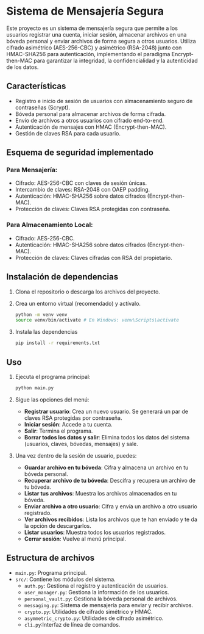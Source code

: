 # Sistema de Mensajería Segura

Este proyecto es un sistema de mensajería segura que permite a los usuarios registrar una cuenta, iniciar sesión, almacenar archivos en una bóveda personal y enviar archivos de forma segura a otros usuarios. Utiliza cifrado asimétrico (AES-256-CBC) y asimétrico (RSA-2048) junto con HMAC-SHA256 para autenticación, implementando el paradigma Encrypt-then-MAC para garantizar la integridad, la confidencialidad y la autenticidad de los datos.

## Características

- Registro e inicio de sesión de usuarios con almacenamiento seguro de contraseñas (Scrypt).
- Bóveda personal para almacenar archivos de forma cifrada.
- Envío de archivos a otros usuarios con cifrado end-to-end.
- Autenticación de mensajes con HMAC (Encrypt-then-MAC).
- Gestión de claves RSA para cada usuario.

## Esquema de seguridad implementado

### Para Mensajería:

- Cifrado: AES-256-CBC con claves de sesión únicas.
- Intercambio de claves: RSA-2048 con OAEP padding.
- Autenticación: HMAC-SHA256 sobre datos cifrados (Encrypt-then-MAC).
- Protección de claves: Claves RSA protegidas con contraseña.

### Para Almacenamiento Local:

- Cifrado: AES-256-CBC.
- Autenticación: HMAC-SHA256 sobre datos cifrados (Encrypt-then-MAC).
- Protección de claves: Claves cifradas con RSA del propietario.

## Instalación de dependencias

1. Clona el repositorio o descarga los archivos del proyecto.
   
2. Crea un entorno virtual (recomendado) y actívalo.
   ```bash
   python -m venv venv
   source venv/bin/activate # En Windows: venv\Scripts\activate
   ```

3. Instala las dependencias
   ```bash
   pip install -r requirements.txt
   ```

## Uso

1. Ejecuta el programa principal:
   ```bash
   python main.py
   ```

2. Sigue las opciones del menú:
   - **Registrar usuario**: Crea un nuevo usuario. Se generará un par de claves RSA protegidas por contraseña.
   - **Iniciar sesión**: Accede a tu cuenta.
   - **Salir**: Termina el programa.
   - **Borrar todos los datos y salir**: Elimina todos los datos del sistema (usuarios, claves, bóvedas, mensajes) y sale.
  
3. Una vez dentro de la sesión de usuario, puedes:
   - **Guardar archivo en tu bóveda**: Cifra y almacena un archivo en tu bóveda personal.
   - **Recuperar archivo de tu bóveda**: Descifra y recupera un archivo de tu bóveda.
   - **Listar tus archivos**: Muestra los archivos almacenados en tu bóveda.
   - **Enviar archivo a otro usuario**: Cifra y envía un archivo a otro usuario registrado.
   - **Ver archivos recibidos**: Lista los archivos que te han enviado y te da la opción de descargarlos.
   - **Listar usuarios**: Muestra todos los usuarios registrados.
   - **Cerrar sesión**: Vuelve al menú principal.

## Estructura de archivos

- `main.py`: Programa principal.
- `src/`: Contiene los módulos del sistema.
  - `auth.py`: Gestiona el registro y autenticación de usuarios.
  - `user_manager.py`: Gestiona la información de los usuarios.
  - `personal_vault.py`: Gestiona la bóveda personal de archivos.
  - `messaging.py`: Sistema de mensajería para enviar y recibir archivos.
  - `crypto.py`: Utilidades de cifrado simétrico y HMAC.
  - `asymmetric_crypto.py`: Utilidades de cifrado asimétrico.
  - `cli.py`:Interfaz de línea de comandos.
